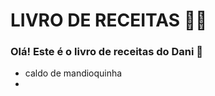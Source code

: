 # LIVRO DE RECEITAS :man_cook:

### Olá! Este é o livro de receitas do Dani :wave:

- caldo de mandioquinha 
- 

